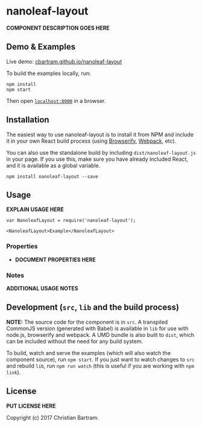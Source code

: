 # nanoleaf-layout

__COMPONENT DESCRIPTION GOES HERE__


## Demo & Examples

Live demo: [cbartram.github.io/nanoleaf-layout](http://cbartram.github.io/nanoleaf-layout/)

To build the examples locally, run:

```
npm install
npm start
```

Then open [`localhost:8000`](http://localhost:8000) in a browser.


## Installation

The easiest way to use nanoleaf-layout is to install it from NPM and include it in your own React build process (using [Browserify](http://browserify.org), [Webpack](http://webpack.github.io/), etc).

You can also use the standalone build by including `dist/nanoleaf-layout.js` in your page. If you use this, make sure you have already included React, and it is available as a global variable.

```
npm install nanoleaf-layout --save
```


## Usage

__EXPLAIN USAGE HERE__

```
var NanoleafLayout = require('nanoleaf-layout');

<NanoleafLayout>Example</NanoleafLayout>
```

### Properties

* __DOCUMENT PROPERTIES HERE__

### Notes

__ADDITIONAL USAGE NOTES__


## Development (`src`, `lib` and the build process)

**NOTE:** The source code for the component is in `src`. A transpiled CommonJS version (generated with Babel) is available in `lib` for use with node.js, browserify and webpack. A UMD bundle is also built to `dist`, which can be included without the need for any build system.

To build, watch and serve the examples (which will also watch the component source), run `npm start`. If you just want to watch changes to `src` and rebuild `lib`, run `npm run watch` (this is useful if you are working with `npm link`).

## License

__PUT LICENSE HERE__

Copyright (c) 2017 Christian Bartram.

